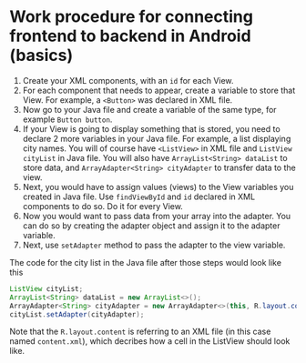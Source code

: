 # Work procedure for connecting frontend to backend in Android (basics)

1. Create your XML components, with an `id` for each View.
2. For each component that needs to appear, create a variable to store that View. For example, a `<Button>` was declared in XML file. 
3. Now go to your Java file and create a variable of the same type, for example `Button button`.
4. If your View is going to display something that is stored, you need to declare 2 more variables in your Java file. For example, a list displaying city names. You will of course have `<ListView>` in XML file and `ListView cityList` in Java file. You will also have `ArrayList<String> dataList` to store data, and `ArrayAdapter<String> cityAdapter` to transfer data to the view.
5. Next, you would have to assign values (views) to the View variables you created in Java file. Use `findViewById` and `id` declared in XML components to do so. Do it for every View.
6. Now you would want to pass data from your array into the adapter. You can do so by creating the adapter object and assign it to the adapter variable.
7. Next, use `setAdapter` method to pass the adapter to the view variable.

The code for the city list in the Java file after those steps would look like this
```Java
ListView cityList;
ArrayList<String> dataList = new ArrayList<>();
ArrayAdapter<String> cityAdapter = new ArrayAdapter<>(this, R.layout.content, dataList);
cityList.setAdapter(cityAdapter);
```
Note that the `R.layout.content` is referring to an XML file (in this case named `content.xml`), which decribes how a cell in the ListView should look like.